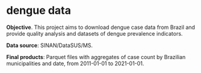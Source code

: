# dengue data

**Objective**. This project aims to download dengue case data from Brazil and provide quality analysis and datasets of dengue prevalence indicators.

**Data source**: SINAN/DataSUS/MS.

**Final products**: Parquet files with aggregates of case count by Brazilian municipalities and date, from 2011-01-01 to 2021-01-01.
